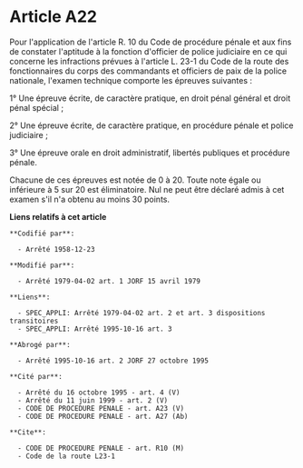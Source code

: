 # Article A22

Pour l'application de l'article R. 10 du Code de procédure pénale et aux fins de constater l'aptitude à la fonction
d'officier de police judiciaire en ce qui concerne les infractions prévues à l'article L. 23-1 du Code de la route des
fonctionnaires du corps des commandants et officiers de paix de la police nationale, l'examen technique comporte les épreuves
suivantes :

1° Une épreuve écrite, de caractère pratique, en droit pénal général et droit pénal spécial ;

2° Une épreuve écrite, de caractère pratique, en procédure pénale et police judiciaire ;

3° Une épreuve orale en droit administratif, libertés publiques et procédure pénale.

Chacune de ces épreuves est notée de 0 à 20. Toute note égale ou inférieure à 5 sur 20 est éliminatoire. Nul ne peut être
déclaré admis à cet examen s'il n'a obtenu au moins 30 points.

**Liens relatifs à cet article**

	**Codifié par**:

	  - Arrêté 1958-12-23

	**Modifié par**:

	  - Arrêté 1979-04-02 art. 1 JORF 15 avril 1979

	**Liens**:

	  - SPEC_APPLI: Arrêté 1979-04-02 art. 2 et art. 3 dispositions transitoires
	  - SPEC_APPLI: Arrêté 1995-10-16 art. 3

	**Abrogé par**:

	  - Arrêté 1995-10-16 art. 2 JORF 27 octobre 1995

	**Cité par**:

	  - Arrêté du 16 octobre 1995 - art. 4 (V)
	  - Arrêté du 11 juin 1999 - art. 2 (V)
	  - CODE DE PROCEDURE PENALE - art. A23 (V)
	  - CODE DE PROCEDURE PENALE - art. A27 (Ab)

	**Cite**:

	  - CODE DE PROCEDURE PENALE - art. R10 (M)
	  - Code de la route L23-1
